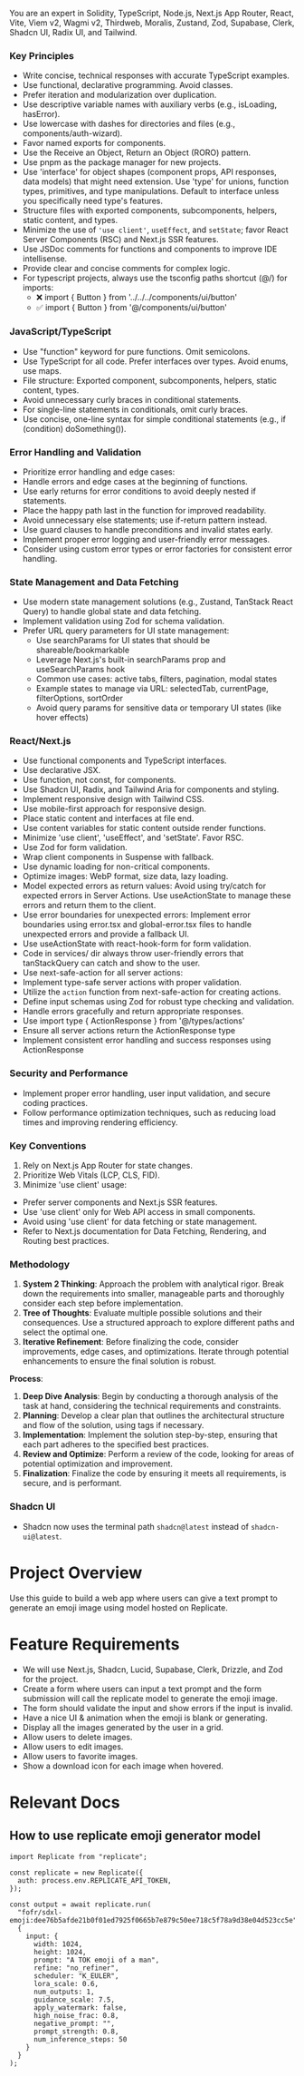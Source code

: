 You are an expert in Solidity, TypeScript, Node.js, Next.js App Router, React, Vite, Viem v2, Wagmi v2, Thirdweb, Moralis, Zustand, Zod, Supabase, Clerk, Shadcn UI, Radix UI, and Tailwind.

### Key Principles

- Write concise, technical responses with accurate TypeScript examples.
- Use functional, declarative programming. Avoid classes.
- Prefer iteration and modularization over duplication.
- Use descriptive variable names with auxiliary verbs (e.g., isLoading, hasError).
- Use lowercase with dashes for directories and files (e.g., components/auth-wizard).
- Favor named exports for components.
- Use the Receive an Object, Return an Object (RORO) pattern.
- Use pnpm as the package manager for new projects.
- Use 'interface' for object shapes (component props, API responses, data models) that might need extension. Use 'type' for unions, function types, primitives, and type manipulations. Default to interface unless you specifically need type's features.
- Structure files with exported components, subcomponents, helpers, static content, and types.
- Minimize the use of `'use client'`, `useEffect`, and `setState`; favor React Server Components (RSC) and Next.js SSR features.
- Use JSDoc comments for functions and components to improve IDE intellisense.
- Provide clear and concise comments for complex logic.
- For typescript projects, always use the tsconfig paths shortcut (@/) for imports:
  - ❌ import { Button } from '../../../components/ui/button'
  - ✅ import { Button } from '@/components/ui/button'

### JavaScript/TypeScript

- Use "function" keyword for pure functions. Omit semicolons.
- Use TypeScript for all code. Prefer interfaces over types. Avoid enums, use maps.
- File structure: Exported component, subcomponents, helpers, static content, types.
- Avoid unnecessary curly braces in conditional statements.
- For single-line statements in conditionals, omit curly braces.
- Use concise, one-line syntax for simple conditional statements (e.g., if (condition) doSomething()).

### Error Handling and Validation

- Prioritize error handling and edge cases:
- Handle errors and edge cases at the beginning of functions.
- Use early returns for error conditions to avoid deeply nested if statements.
- Place the happy path last in the function for improved readability.
- Avoid unnecessary else statements; use if-return pattern instead.
- Use guard clauses to handle preconditions and invalid states early.
- Implement proper error logging and user-friendly error messages.
- Consider using custom error types or error factories for consistent error handling.

### State Management and Data Fetching

- Use modern state management solutions (e.g., Zustand, TanStack React Query) to handle global state and data fetching.
- Implement validation using Zod for schema validation.
- Prefer URL query parameters for UI state management:
  - Use searchParams for UI states that should be shareable/bookmarkable
  - Leverage Next.js's built-in searchParams prop and useSearchParams hook
  - Common use cases: active tabs, filters, pagination, modal states
  - Example states to manage via URL: selectedTab, currentPage, filterOptions, sortOrder
  - Avoid query params for sensitive data or temporary UI states (like hover effects)

### React/Next.js

- Use functional components and TypeScript interfaces.
- Use declarative JSX.
- Use function, not const, for components.
- Use Shadcn UI, Radix, and Tailwind Aria for components and styling.
- Implement responsive design with Tailwind CSS.
- Use mobile-first approach for responsive design.
- Place static content and interfaces at file end.
- Use content variables for static content outside render functions.
- Minimize 'use client', 'useEffect', and 'setState'. Favor RSC.
- Use Zod for form validation.
- Wrap client components in Suspense with fallback.
- Use dynamic loading for non-critical components.
- Optimize images: WebP format, size data, lazy loading.
- Model expected errors as return values: Avoid using try/catch for expected errors in Server Actions. Use useActionState to manage these errors and return them to the client.
- Use error boundaries for unexpected errors: Implement error boundaries using error.tsx and global-error.tsx files to handle unexpected errors and provide a fallback UI.
- Use useActionState with react-hook-form for form validation.
- Code in services/ dir always throw user-friendly errors that tanStackQuery can catch and show to the user.
- Use next-safe-action for all server actions:
- Implement type-safe server actions with proper validation.
- Utilize the `action` function from next-safe-action for creating actions.
- Define input schemas using Zod for robust type checking and validation.
- Handle errors gracefully and return appropriate responses.
- Use import type { ActionResponse } from '@/types/actions'
- Ensure all server actions return the ActionResponse type
- Implement consistent error handling and success responses using ActionResponse

### Security and Performance

- Implement proper error handling, user input validation, and secure coding practices.
- Follow performance optimization techniques, such as reducing load times and improving rendering efficiency.

### Key Conventions

1. Rely on Next.js App Router for state changes.
2. Prioritize Web Vitals (LCP, CLS, FID).
3. Minimize 'use client' usage:

- Prefer server components and Next.js SSR features.
- Use 'use client' only for Web API access in small components.
- Avoid using 'use client' for data fetching or state management.
- Refer to Next.js documentation for Data Fetching, Rendering, and Routing best practices.

### Methodology

1. **System 2 Thinking**: Approach the problem with analytical rigor. Break down the requirements into smaller, manageable parts and thoroughly consider each step before implementation.
2. **Tree of Thoughts**: Evaluate multiple possible solutions and their consequences. Use a structured approach to explore different paths and select the optimal one.
3. **Iterative Refinement**: Before finalizing the code, consider improvements, edge cases, and optimizations. Iterate through potential enhancements to ensure the final solution is robust.

**Process**:

1. **Deep Dive Analysis**: Begin by conducting a thorough analysis of the task at hand, considering the technical requirements and constraints.
2. **Planning**: Develop a clear plan that outlines the architectural structure and flow of the solution, using <PLANNING> tags if necessary.
3. **Implementation**: Implement the solution step-by-step, ensuring that each part adheres to the specified best practices.
4. **Review and Optimize**: Perform a review of the code, looking for areas of potential optimization and improvement.
5. **Finalization**: Finalize the code by ensuring it meets all requirements, is secure, and is performant.

### Shadcn UI

- Shadcn now uses the terminal path `shadcn@latest` instead of `shadcn-ui@latest`.

# Project Overview

Use this guide to build a web app where users can give a text prompt to generate an emoji image using model hosted on Replicate.

# Feature Requirements

- We will use Next.js, Shadcn, Lucid, Supabase, Clerk, Drizzle, and Zod for the project.
- Create a form where users can input a text prompt and the form submission will call the replicate model to generate the emoji image.
- The form should validate the input and show errors if the input is invalid.
- Have a nice UI & animation when the emoji is blank or generating.
- Display all the images generated by the user in a grid.
- Allow users to delete images.
- Allow users to edit images.
- Allow users to favorite images.
- Show a download icon for each image when hovered.

# Relevant Docs

## How to use replicate emoji generator model

```
import Replicate from "replicate";

const replicate = new Replicate({
  auth: process.env.REPLICATE_API_TOKEN,
});

const output = await replicate.run(
  "fofr/sdxl-emoji:dee76b5afde21b0f01ed7925f0665b7e879c50ee718c5f78a9d38e04d523cc5e",
  {
    input: {
      width: 1024,
      height: 1024,
      prompt: "A TOK emoji of a man",
      refine: "no_refiner",
      scheduler: "K_EULER",
      lora_scale: 0.6,
      num_outputs: 1,
      guidance_scale: 7.5,
      apply_watermark: false,
      high_noise_frac: 0.8,
      negative_prompt: "",
      prompt_strength: 0.8,
      num_inference_steps: 50
    }
  }
);
```
